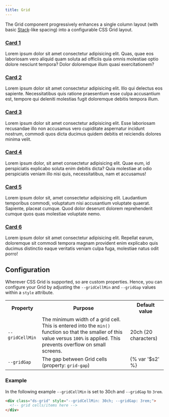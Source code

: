 ```yaml
---
title: Grid
---
```


The Grid component progressively enhances a single column layout (with basic [Stack]({{site.basedir}}/components/stack)-like spacing) into a configurable CSS Grid layout.

<div class="ds-scope ds-grid site-resizer">
  <div class="ds-card ds-stack">
    <h3><a href="#" class="ds-card-link">Card 1</a></h3>
    <p>Lorem ipsum dolor sit amet consectetur adipisicing elit. Quas, quae eos laboriosam vero aliquid quam soluta ad officiis quia omnis molestiae optio dolore nesciunt tempora? Dolor doloremque illum quasi exercitationem?<p>
  </div>
  <div class="ds-card ds-stack">
    <h3><a href="#" class="ds-card-link">Card 2</a></h3>
    <p>Lorem ipsum dolor sit amet consectetur adipisicing elit. Illo qui delectus eos sapiente. Necessitatibus quis ratione praesentium esse culpa accusantium est, tempore qui deleniti molestias fugit doloremque debitis tempora illum.</p>
  </div>
  <div class="ds-card ds-stack">
    <h3><a href="#" class="ds-card-link">Card 3</a></h3>
    <p>Lorem ipsum dolor sit amet consectetur adipisicing elit. Esse laboriosam recusandae illo non accusamus vero cupiditate aspernatur incidunt nostrum, commodi quos dicta ducimus quidem debitis et reiciendis dolores minima velit.</p>
  </div>
  <div class="ds-card ds-stack">
    <h3><a href="#" class="ds-card-link">Card 4</a></h3>
    <p>Lorem ipsum dolor, sit amet consectetur adipisicing elit. Quae eum, id perspiciatis explicabo soluta enim debitis dicta? Quia molestiae at odio perspiciatis veniam illo nisi quis, necessitatibus, nam et accusamus!</p>
  </div>
  <div class="ds-card ds-stack">
    <h3><a href="#" class="ds-card-link">Card 5</a></h3>
    <p>Lorem ipsum dolor sit, amet consectetur adipisicing elit. Laudantium temporibus commodi, voluptatum nisi accusantium voluptate quaerat. Sapiente, placeat cumque. Quod dolor deserunt dolorem reprehenderit cumque quos quas molestiae voluptate nemo.</p>
  </div>
  <div class="ds-card ds-stack">
    <h3><a href="#" class="ds-card-link">Card 6</a></h3>
    <p>Lorem ipsum dolor sit amet consectetur adipisicing elit. Repellat earum, doloremque sit commodi tempora magnam provident enim explicabo quis ducimus distinctio eaque veritatis veniam culpa fuga, molestiae natus odit porro!</p>
  </div>
</div>

## Configuration

Wherever CSS Grid is supported, so are custom properties. Hence, you can configure your Grid by adjusting the `--gridCellMin` and `--gridGap` values within a `style` attribute.

<table class="site-table" style="table-layout: fixed">
  <tr>
    <th>Property</th>
    <th>Purpose</th>
    <th>Default value</th>
  </tr>
  <tr>
    <td>
      <code>--gridCellMin</code>
    </td>
    <td>
      The minimum width of a grid cell. This is entered into the <code>min()</code> function so that the smaller of this value versus <code>100%</code> is applied. This prevents overflow on small screens.
    </td>
    <td>
      20ch (20 characters)
    </td>
  </tr>
  <tr>
    <td>
      <code>--gridGap</code>
    </td>
    <td>
      The gap between Grid cells (property: <code>grid-gap</code>)
    </td>
    <td>
      {% var '$s2' %}
    </td>
  </tr>
</table>

### Example

In the following example `--gridCellMin` is set to 30ch and `--gridGap` to `3rem`.

```html
<div class="ds-grid" style="--gridCellMin: 30ch; --gridGap: 3rem;">
  <!-- grid cells/items here -->
</div>
```